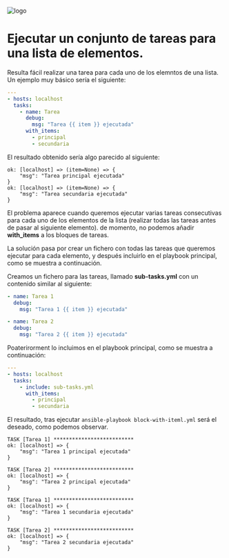 ![logo](https://raw.github.com/1N0T/images/master/global/1N0T.png)
# Ejecutar un conjunto de tareas para una lista de elementos.

Resulta fácil realizar una tarea para cada uno de los elemntos de una lista. Un ejemplo muy básico sería el siguiente:

``` yaml
---
- hosts: localhost
  tasks:
    - name: Tarea 
      debug:
        msg: "Tarea {{ item }} ejecutada"
      with_items:
        - principal
        - secundaria  
```

El resultado obtenido sería algo parecido al siguiente:
```
ok: [localhost] => (item=None) => {
    "msg": "Tarea principal ejecutada"
}
ok: [localhost] => (item=None) => {
    "msg": "Tarea secundaria ejecutada"
}
```

El problema aparece cuando queremos ejecutar varias tareas consecutivas para cada uno de los elementos de la lista (realizar todas las tareas antes de pasar al siguiente elemento). de momento, no podemos añadir **with_items** a los bloques de tareas.

La solución pasa por crear un fichero con todas las tareas que queremos ejecutar para cada elemento, y después incluirlo en el playbook principal, como se muestra a continuación.

Creamos un fichero para las tareas, llamado **sub-tasks.yml** con un contenido similar al siguiente:
``` yaml
- name: Tarea 1
  debug:
    msg: "Tarea 1 {{ item }} ejecutada"

- name: Tarea 2
  debug:
    msg: "Tarea 2 {{ item }} ejecutada"
```

Poaterirorment lo incluimos en el playbook principal, como se muestra a continuación:
``` yaml
---
- hosts: localhost
  tasks:
    - include: sub-tasks.yml 
      with_items:
        - principal
        - secundaria  
```
El resultado, tras ejecutar ```ansible-playbook block-with-iteml.yml``` será el deseado, como podemos observar.
```
TASK [Tarea 1] **************************
ok: [localhost] => {
    "msg": "Tarea 1 principal ejecutada"
}

TASK [Tarea 2] **************************
ok: [localhost] => {
    "msg": "Tarea 2 principal ejecutada"
}

TASK [Tarea 1] **************************
ok: [localhost] => {
    "msg": "Tarea 1 secundaria ejecutada"
}

TASK [Tarea 2] **************************
ok: [localhost] => {
    "msg": "Tarea 2 secundaria ejecutada"
}

```
